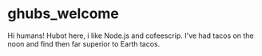 # ghubs_welcome
Hi humans!
Hubot here, i like Node.js and cofeescrip.
I've had tacos on the noon and find then far superior to Earth tacos.
